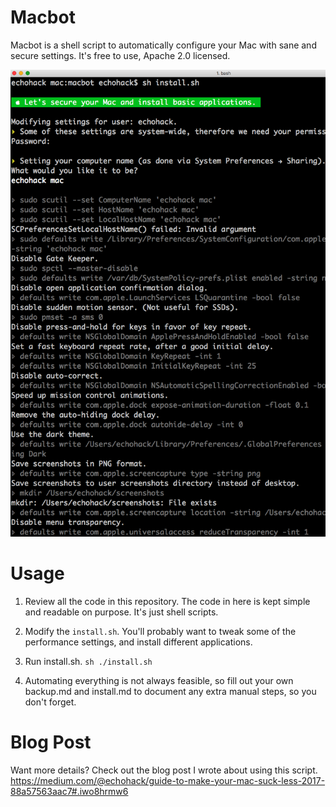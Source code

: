 # Macbot

Macbot is a shell script to automatically configure your Mac with sane and secure settings. It's free to use, Apache 2.0 licensed.

![Example Image](example.png)

# Usage

1. Review all the code in this repository. The code in here is kept simple and readable on purpose. It's just shell scripts.

2. Modify the `install.sh`. You'll probably want to tweak some of the performance settings, and install different applications.

3. Run install.sh. `sh ./install.sh`

4. Automating everything is not always feasible, so fill out your own backup.md and install.md to document any extra manual steps, so you don't forget.

# Blog Post

Want more details? Check out the blog post I wrote about using this script. https://medium.com/@echohack/guide-to-make-your-mac-suck-less-2017-88a57563aac7#.iwo8hrmw6

